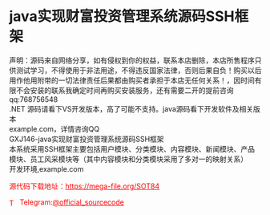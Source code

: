 # java实现财富投资管理系统源码SSH框架

声明：源码来自网络分享，如有侵权到你的权益，联系本店删除，本店所售程序只供测试学习，不得使用于非法用途，不得违反国家法律，否则后果自负！购买以后用作他用附带的一切法律责任后果都由购买者承担于本店无任何关系！，因时间有限不会安装的联系我确定时间再购买安装服务，还有需要二开的提前咨询qq:768756548<br>.NET 源码请看下VS开发版本，高了可能不支持。java源码看下开发软件及相关版本<br>example.com，详情咨询QQ<br>GXJ146-java实现财富投资管理系统源码SSH框架<br>本系统采用SSH框架主要包括用户模块、分类模块、内容模块、新闻模块、产品模块、员工风采模块等（其中内容模块和分类模块采用了多对一的映射关系）<br>开发环境,example.com<br>


<p style="color: red;">源代码下载地址：<a href="https://mega-file.org/SOT84" style="color: red;">https://mega-file.org/SOT84</a></p><p style="color: red;"><img src="https://cdn-icons-png.flaticon.com/512/2111/2111646.png" alt="Telegram Icon" style="width: 16px; vertical-align: middle; margin-right: 5px;">Telegram:<a href="https://t.me/official_sourcecode" style="color: red;">@official_sourcecode</a></p>